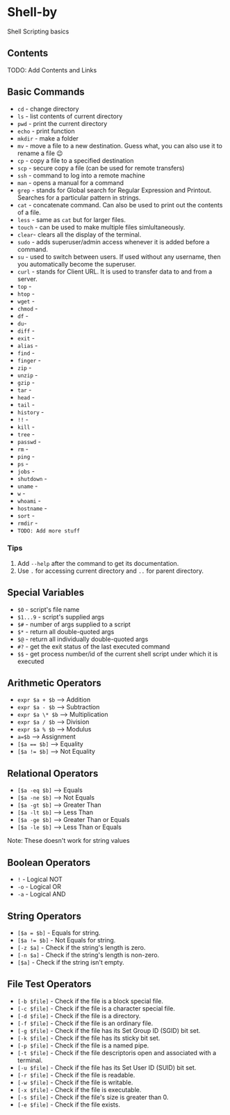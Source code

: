 # Shell-by
Shell Scripting basics

## Contents

TODO: Add Contents and Links

## Basic Commands
- `cd`  - change directory
- `ls` - list contents of current directory
- `pwd` - print the current directory
- `echo` - print function
- `mkdir` - make a folder
- `mv` - move a file to a new destination. Guess what, you can also use it to rename a file :wink:
- `cp` - copy a file to a specified destination
- `scp` - secure copy a file (can be used for remote transfers) 
- `ssh` - command to log into a remote machine
- `man` - opens a manual for a command 
- `grep` - stands for Global search for Regular Expression and Printout. Searches for a particular pattern in strings. 
- `cat` - concatenate command. Can also be used to print out the contents of a file.
- `less` - same as `cat` but for larger files.
- `touch` - can be used to make multiple files simlultaneously.
- `clear`- clears all the display of the terminal.
- `sudo` - adds superuser/admin access whenever it is added before a command.
- `su` - used to switch between users. If used without any username, then you automatically become the superuser.
- `curl` - stands for Client URL. It is used to transfer data to and from a server.
- `top` -
- `htop` -
- `wget` -
- `chmod` -
- `df` -
- `du`-
- `diff` -
- `exit` -
- `alias` -
- `find` -
- `finger` -
- `zip` -
- `unzip` -
- `gzip` -
- `tar` -
- `head` -
- `tail` -
- `history` -
- `!!` -
- `kill` -
- `tree` -
- `passwd` -
- `rm` -
- `ping` -
- `ps` -
- `jobs` - 
- `shutdown` -
- `uname` -
- `w` -
- `whoami` -
- `hostname` -
- `sort` -
- `rmdir` -
- `TODO: Add more stuff`

### Tips
1. Add `--help` after the command to get its documentation.
2. Use `.` for accessing current directory and `..` for parent directory.

## Special Variables

- `$0` - script's file name
- `$1...9` - script's supplied args 
- `$#` - number of args supplied to a script
- `$*` - return all double-quoted args 
- `$@` - return all individually double-quoted args
- `#?` - get the exit status of the last executed command
- `$$` - get process number/id of the current shell script under which it is executed

## Arithmetic Operators

- ``expr $a + $b`` --> Addition
- ``expr $a - $b`` --> Subtraction
- ``expr $a \* $b`` --> Multiplication
- ``expr $a / $b`` --> Division
- ``expr $a % $b`` --> Modulus
- `a=$b` --> Assignment
- `[$a == $b]` --> Equality
- `[$a != $b]` --> Not Equality

## Relational Operators

- `[$a -eq $b]` -->  Equals 
- `[$a -ne $b]` -->  Not Equals
- `[$a -gt $b]` -->  Greater Than 
- `[$a -lt $b]` -->  Less Than 
- `[$a -ge $b]` -->  Greater Than or Equals
- `[$a -le $b]` -->  Less Than or Equals

Note: These doesn't work for string values

## Boolean Operators

 - `!` - Logical NOT
 - `-o` - Logical OR
 - `-a` - Logical AND

## String Operators

- `[$a = $b]` - Equals for string.
- `[$a != $b]` - Not Equals for string.
- `[-z $a]` - Check if the string's length is zero.
- `[-n $a]` - Check if the string's length is non-zero.
- `[$a]` - Check if the string isn't empty.

## File Test Operators

- `[-b $file]` - Check if the file is a block special file.
- `[-c $file]` - Check if the file is a character special file.
- `[-d $file]` - Check if the file is a directory.
- `[-f $file]` - Check if the file is an ordinary file.
- `[-g $file]` - Check if the file has its Set Group ID (SGID) bit set.
- `[-k $file]` - Check if the file has its sticky bit set.
- `[-p $file]` - Check if the file is a named pipe.
- `[-t $file]` - Check if the file descriptoris open and associated with a terminal.
- `[-u $file]` - Check if the file has its Set User ID (SUID) bit set.
- `[-r $file]` - Check if the file is readable.
- `[-w $file]` - Check if the file is writable.
- `[-x $file]` - Check if the file is executable.
- `[-s $file]` - Check if the file's size is greater than 0.
- `[-e $file]` - Check if the file exists.
